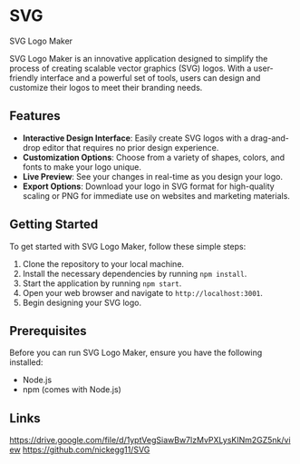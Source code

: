 # SVG

SVG Logo Maker

SVG Logo Maker is an innovative application designed to simplify the process of creating scalable vector graphics (SVG) logos. With a user-friendly interface and a powerful set of tools, users can design and customize their logos to meet their branding needs.

## Features

- **Interactive Design Interface**: Easily create SVG logos with a drag-and-drop editor that requires no prior design experience.
- **Customization Options**: Choose from a variety of shapes, colors, and fonts to make your logo unique.
- **Live Preview**: See your changes in real-time as you design your logo.
- **Export Options**: Download your logo in SVG format for high-quality scaling or PNG for immediate use on websites and marketing materials.

## Getting Started

To get started with SVG Logo Maker, follow these simple steps:

1. Clone the repository to your local machine.
2. Install the necessary dependencies by running `npm install`.
3. Start the application by running `npm start`.
4. Open your web browser and navigate to `http://localhost:3001`.
5. Begin designing your SVG logo.

## Prerequisites

Before you can run SVG Logo Maker, ensure you have the following installed:

- Node.js
- npm (comes with Node.js)

## Links

<https://drive.google.com/file/d/1yptVegSiawBw7lzMvPXLysKINm2GZ5nk/view>
<https://github.com/nickegg11/SVG>
